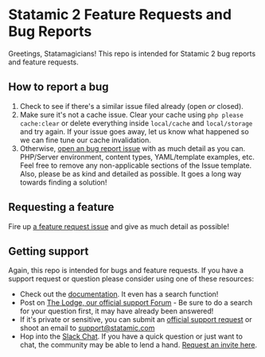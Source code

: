 # Statamic 2 Feature Requests and Bug Reports

Greetings, Statamagicians!
This repo is intended for Statamic 2 bug reports and feature requests.

## How to report a bug

1. Check to see if there's a similar issue filed already (open _or_ closed).
2. Make sure it's not a cache issue. Clear your cache using `php please cache:clear` or delete everything inside `local/cache` and `local/storage` and try again. If your issue goes away, let us know what happened so we can fine tune our cache invalidation.
3. Otherwise, [open an bug report issue](https://github.com/statamic/v2-hub/issues/new?template=Bug_report.md) with as much detail as you can. PHP/Server environment, content types, YAML/template examples, etc. Feel free to remove any non-applicable sections of the Issue template. Also, please be as kind and detailed as possible. It goes a long way towards finding a solution!

## Requesting a feature

Fire up [a feature request issue](https://github.com/statamic/v2-hub/issues/new?template=Feature_request.md) and give as much detail as possible!

## Getting support

Again, this repo is intended for bugs and feature requests. If you have a support request or question please consider using one of these resources:

* Check out the [documentation](https://docs.statamic.com/). It even has a search function! 
* Post on [The Lodge, our official support Forum](https://statamic.com/forum) - Be sure to do a search for your question first, it may have already been answered!
* If it's private or sensitive, you can submit an [official support request](https://statamic.com/support) or shoot an email to [support@statamic.com](mailto:support@statamic.com)
* Hop into the [Slack Chat](https://statamic.slack.com/). If you have a quick question or just want to chat, the community may be able to lend a hand. [Request an invite here](http://slack.statamic.com/).
